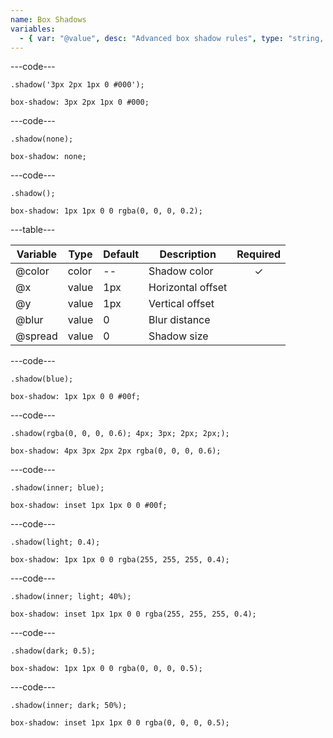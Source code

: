 ```yaml
---
name: Box Shadows
variables:
  - { var: "@value", desc: "Advanced box shadow rules", type: "string, keyword", default: "'1px 1px 0 0 rgba(0, 0, 0, @{defaultOpacity})'" }
---
```


---code---

```less
.shadow('3px 2px 1px 0 #000');
```

```less
box-shadow: 3px 2px 1px 0 #000;
```

---code---

```less
.shadow(none);
```

```less
box-shadow: none;
```

---code---

```less
.shadow();
```

```less
box-shadow: 1px 1px 0 0 rgba(0, 0, 0, 0.2);
```

---table---

| Variable | Type  | Default | Description       | Required |
| -------- | ----- | ------- | ----------------- | :------: |
| @color   | color | --      | Shadow color      | ✓        |
| @x       | value | 1px     | Horizontal offset |          |
| @y       | value | 1px     | Vertical offset   |          |
| @blur    | value | 0       | Blur distance     |          |
| @spread  | value | 0       | Shadow size       |          |

---code---

```less
.shadow(blue);
```

```less
box-shadow: 1px 1px 0 0 #00f;
```

---code---

```less
.shadow(rgba(0, 0, 0, 0.6); 4px; 3px; 2px; 2px;);
```

```less
box-shadow: 4px 3px 2px 2px rgba(0, 0, 0, 0.6);
```

---code---

```less
.shadow(inner; blue);
```

```less
box-shadow: inset 1px 1px 0 0 #00f;
```

---code---

```less
.shadow(light; 0.4);
```

```less
box-shadow: 1px 1px 0 0 rgba(255, 255, 255, 0.4);
```

---code---

```less
.shadow(inner; light; 40%);
```

```less
box-shadow: inset 1px 1px 0 0 rgba(255, 255, 255, 0.4);
```

---code---

```less
.shadow(dark; 0.5);
```

```less
box-shadow: 1px 1px 0 0 rgba(0, 0, 0, 0.5);
```

---code---

```less
.shadow(inner; dark; 50%);
```

```less
box-shadow: inset 1px 1px 0 0 rgba(0, 0, 0, 0.5);
```